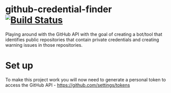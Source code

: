 # github-credential-finder [![Build Status](https://travis-ci.org/davemcfadden/github-credential-finder.svg?branch=master)](https://travis-ci.org/davemcfadden/github-credential-finder.svg?branch=master)
Playing around with the GitHub API with the goal of creating a bot/tool that identifies public repositories that contain private credentials and creating warning issues in those repositories.

# Set up
To make this project work you will now need to generate a personal token to access the GitHub API - https://github.com/settings/tokens
